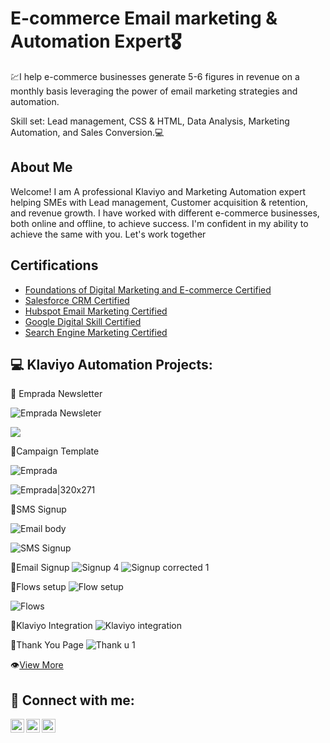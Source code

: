 <h1>E-commerce Email marketing & Automation Expert🎖</h1> 
💹I help e-commerce businesses generate 5-6 figures in revenue on a monthly basis leveraging the power of email marketing strategies and automation.

Skill set: Lead management, CSS & HTML, Data Analysis, Marketing Automation, and Sales Conversion.💻

<h2>About Me</h2>
Welcome! I am A professional Klaviyo and Marketing Automation expert helping SMEs with Lead management, Customer acquisition & retention, and revenue growth. I have worked with different e-commerce businesses, both online and offline, to achieve success. I'm confident in my ability to achieve the same with you. Let's work together 

<h2>Certifications</h2> 
 
- [Foundations of Digital Marketing and E-commerce Certified](https://www.coursera.org/account/accomplishments/certificate/QMJZXLFZDZKX)  
- [Salesforce CRM Certified](https://trailblazer.me/id/otimileyin1)
- [Hubspot Email Marketing Certified](https://app-eu1.hubspot.com/academy/achievements/f7tc7bt9/en/1/olusesan-timileyin/email-marketing)
- [Google Digital Skill Certified](https://learndigital.withgoogle.com/digitalskills/validate-certificate-code)
- [Search Engine Marketing Certified ](https://www.emarketinginstitute.org/certificate/search-engine-marketing-course-and-certification-free-olusesan-timileyin-d/)

<h2>💻 Klaviyo Automation Projects:</h2>
📌 Emprada Newsletter

![Emprada Newsleter](https://github.com/TimmyOlus/timmyolusportfolio.github.com/blob/main/Emprada%20Newsletter.png)


![](https://www.loom.com/share/9910394ccb9b4241be9efa21dc51096e)


📌Campaign Template

![Emprada](https://github.com/TimmyOlus/timmyolusportfolio.github.com/assets/139449264/f5b04be9-5629-4501-a419-1def01e70c8b)



![Emprada|320x271](https://github.com/TimmyOlus/timmyolusportfolio.github.com/assets/139449264/f5b04be9-5629-4501-a419-1def01e70c8b.png)







📌SMS Signup





![Email body](https://github.com/TimmyOlus/timmyolusportfolio.github.com/assets/139449264/23340a2a-83a9-4173-a1d9-c6f3bddf8b91)




![SMS Signup](https://github.com/TimmyOlus/timmyolusportfolio.github.com/blob/main/SMS%20Signup.PNG)

📌Email Signup
 ![Signup 4](https://github.com/TimmyOlus/timmyolusportfolio.github.com/blob/main/Sign%20up%204.PNG)
 ![Signup corrected 1](https://github.com/TimmyOlus/timmyolusportfolio.github.com/blob/main/Signup%20corrected%201.PNG)
 
📌Flows setup
![Flow setup](https://github.com/TimmyOlus/timmyolusportfolio.github.com/blob/main/Flow%20setup.PNG)

![Flows](https://github.com/TimmyOlus/timmyolusportfolio.github.com/blob/main/Flows.PNG)

📌Klaviyo Integration
![Klaviyo integration](https://github.com/TimmyOlus/timmyolusportfolio.github.com/blob/main/Klaviyo%20integration.PNG)


📌Thank You Page 
![Thank u 1](https://github.com/TimmyOlus/timmyolusportfolio.github.com/blob/main/Thank%20u%201.PNG)



 👁[View More](https://drive.google.com/drive/folders/1ndXuUCsnvcOsA_llGE79r9AX7u9KASed?usp=sharing)











 









<h2> 🤳 Connect with me:</h2>

[<img align="left" alt="tisheyolus | Twitter" width="22px" src="https://cdn.jsdelivr.net/npm/simple-icons@v3/icons/twitter.svg" />][twitter]
[<img align="left" alt="timileyin-olusesan | LinkedIn" width="22px" src="https://cdn.jsdelivr.net/npm/simple-icons@v3/icons/linkedin.svg" />][linkedin]
[<img align="left" alt="timmyolus | Instagram" width="22px" src="https://cdn.jsdelivr.net/npm/simple-icons@v3/icons/instagram.svg" />][instagram]

[twitter]: https://twitter.com/tisheyolus
[instagram]: https://www.instagram.com/timmyolus
[linkedin]: https://linkedin.com/in/timileyin-olusesan



